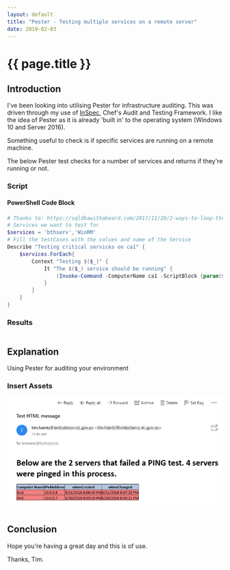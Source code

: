 ```yaml
---
layout: default
title: "Pester - Testing multiple services on a remote server"
date: 2019-02-03
---
```

# {{ page.title }}

## Introduction

I've been looking into utilising Pester for infrastructure auditing. This was driven through my use of [InSpec](https://www.inspec.io/), Chef's Audit and Testing Framework. I like the idea of Pester as it is already 'built in' to the operating system (Windows 10 and Server 2016).

Something useful to check is if specific services are running on a remote machine.

The below Pester test checks for a number of services and returns if they're running or not.

### Script

#### PowerShell Code Block

```powershell
# Thanks to: https://sqldbawithabeard.com/2017/11/28/2-ways-to-loop-through-collections-in-pester/
# Services we want to test for
$services = 'bthserv','WinRM'
# Fill the testCases with the values and name of the Service
Describe "Testing critical services on ca1" {
    $services.ForEach{
        Context "Testing $($_)" {
            It "The $($_) service should be running" {
                (Invoke-Command -ComputerName ca1 -ScriptBlock {param($_) Get-Service -ServiceName $_} -Credential $cred -ArgumentList $_ ).status | Should be 'Running'
            }
        }
    }
}

```

### Results

```powershell

```

## Explanation

Using Pester for auditing your environment

### Insert Assets

![HTML Report](/assets/20180531/HTML-EmailAsFile.png)

## Conclusion

Hope you're having a great day and this is of use.

Thanks, Tim.
